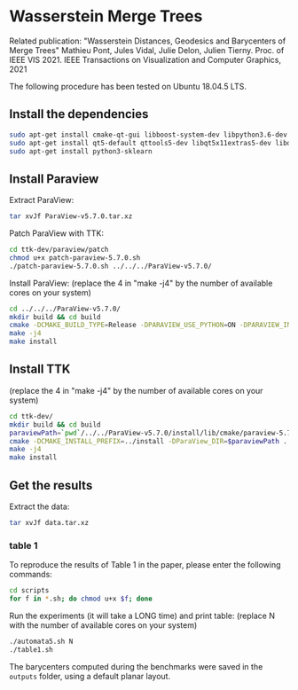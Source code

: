 # Wasserstein Merge Trees

Related publication:
"Wasserstein Distances, Geodesics and Barycenters of Merge Trees"
Mathieu Pont, Jules Vidal, Julie Delon, Julien Tierny.
Proc. of IEEE VIS 2021.
IEEE Transactions on Visualization and Computer Graphics, 2021

The following procedure has been tested on Ubuntu 18.04.5 LTS.

## Install the dependencies

```bash
sudo apt-get install cmake-qt-gui libboost-system-dev libpython3.6-dev libxt-dev
sudo apt-get install qt5-default qttools5-dev libqt5x11extras5-dev libqt5svg5-dev qtxmlpatterns5-dev-tools 
sudo apt-get install python3-sklearn 
```

## Install Paraview

Extract ParaView:

```bash
tar xvJf ParaView-v5.7.0.tar.xz
```

Patch ParaView with TTK:

```bash
cd ttk-dev/paraview/patch
chmod u+x patch-paraview-5.7.0.sh
./patch-paraview-5.7.0.sh ../../../ParaView-v5.7.0/
```

Install ParaView:
(replace the 4 in "make -j4" by the number of available cores on your system)

```bash
cd ../../../ParaView-v5.7.0/
mkdir build && cd build
cmake -DCMAKE_BUILD_TYPE=Release -DPARAVIEW_USE_PYTHON=ON -DPARAVIEW_INSTALL_DEVELOPMENT_FILES=ON -DPARAVIEW_PYTHON_VERSION=3 -DCMAKE_INSTALL_PREFIX=../install ..
make -j4
make install
```

## Install TTK

(replace the 4 in "make -j4" by the number of available cores on your system)

```bash
cd ttk-dev/
mkdir build && cd build
paraviewPath=`pwd`/../../ParaView-v5.7.0/install/lib/cmake/paraview-5.7
cmake -DCMAKE_INSTALL_PREFIX=../install -DParaView_DIR=$paraviewPath ..
make -j4
make install
```

## Get the results

Extract the data:

```bash
tar xvJf data.tar.xz
```

### table 1

To reproduce the results of Table 1 in the paper, please enter the following commands:

```bash
cd scripts
for f in *.sh; do chmod u+x $f; done
```

Run the experiments (it will take a LONG time) and print table:
(replace N with the number of available cores on your system)

```bash
./automata5.sh N
./table1.sh
```

The barycenters computed during the benchmarks were saved in the `outputs` folder, using a default planar layout.
